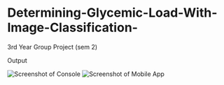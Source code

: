 
# Determining-Glycemic-Load-With-Image-Classification-
3rd Year Group Project (sem 2)
<br>

Output

![Screenshot of Console](https://user-images.githubusercontent.com/45332512/130639325-f59fb620-b628-4f84-9a69-d889d0562435.JPG)
![Screenshot of Mobile App](https://user-images.githubusercontent.com/45332512/130639336-6348d8bf-fd7b-4daf-9f8f-4110c77f12fd.jpg)
